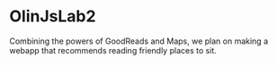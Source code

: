 # OlinJsLab2
Combining the powers of GoodReads and Maps, we plan on making a webapp that recommends reading friendly places to sit.
